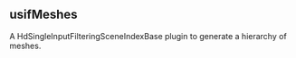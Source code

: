 usifMeshes
----------

A HdSingleInputFilteringSceneIndexBase plugin to generate a hierarchy of meshes.
